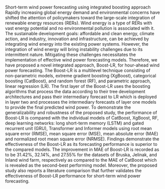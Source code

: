 Short-term wind power forecasting using integrated boosting approach
Rapidly increasing global energy demand and environmental concerns have shifted the attention of policymakers toward the large-scale integration of renewable energy resources (RERs). Wind energy is a type of RERs with vast energy potential and no environmental pollution is associated with it. The sustainable development goals: affordable and clean energy, climate action, and industry, innovation and infrastructure, can be achieved by integrating wind energy into the existing power systems. However, the integration of wind energy will bring instability challenges due to its intermittent nature. Mitigating these challenges necessitates the implementation of effective wind power forecasting models. Therefore, we have proposed a novel integrated approach, Boost-LR, for hour-ahead wind power forecasting. The Boost-LR is a multilevel technique consisting of non-parametric models, extreme gradient boosting (XgBoost), categorical boosting (CatBoost), and random forest (RF), and parametric approach, linear regression (LR). The first layer of the Boost-LR uses the boosting algorithms that process the data according to their tree development architectures and pass their intermediary forecast to LR which is deployed in layer two and processes the intermediary forecasts of layer one models to provide the final predicted wind power. To demonstrate the generalizability and robustness of the proposed study, the performance of Boost-LR is compared with the individual models of CatBoost, XgBoost, RF, deep learning networks: long short-term memory (LSTM) and gated recurrent unit (GRU), Transformer and Informer models using root mean square error (RMSE), mean square error (MSE), mean absolute error (MAE) and normalized root mean square error (NRMSE). Findings demonstrate the effectiveness of the Boost-LR as its forecasting performance is superior to the compared models. The improvement in MAE of Boost-LR is recorded as to be 31.42%, 32.14%, and 27.55% for the datasets of Bruska, Jelinak, and Inland wind farm, respectively as compared to the MAE of CatBoost which is revealed as the second-best performing model. Moreover, the proposed study also reports a literature comparison that further validates the effectiveness of Boost-LR performance for short-term wind power forecasting.
